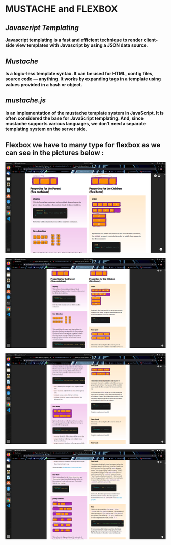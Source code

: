 # MUSTACHE and FLEXBOX

## *Javascript Templating*
**Javascript templating is a fast and efficient technique to render client-side view templates with Javascript by using a JSON data source.**

## *Mustache*
**Is a logic-less template syntax. It can be used for HTML, config files, source code — anything. It works by expanding tags in a template using values provided in a hash or object.**

## *mustache.js*
**Is an implementation of the mustache template system in JavaScript. It is often considered the base for JavaScript templating. And, since mustache supports various languages, we don’t need a separate templating system on the server side.**


## Flexbox we have to many type for flexbox as we can see in the pictures below :

![](./class-03-images/1.png)

![](./class-03-images/2.png)

![](./class-03-images/3.png)

![](./class-03-images/4.png)